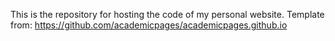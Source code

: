 This is the repository for hosting the code of my personal website.
Template from: https://github.com/academicpages/academicpages.github.io
